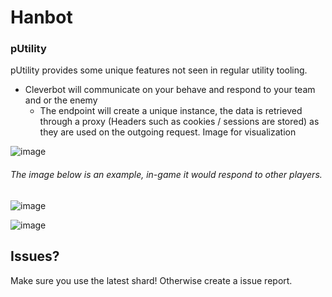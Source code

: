 # Hanbot

### pUtility

pUtility provides some unique features not seen in regular utility tooling. 

* Cleverbot will communicate on your behave and respond to your team and or the enemy
  * The endpoint will create a unique instance, the data is retrieved through a proxy (Headers such as cookies / sessions are stored) as they are used on the outgoing request. Image for visualization
  
![image](https://user-images.githubusercontent.com/9116413/124369022-adc45700-dc67-11eb-9c09-b5edbe5a965e.png)

###### *The image below is an example, in-game it would respond to other players.*
![image](https://user-images.githubusercontent.com/9116413/124369014-9b4a1d80-dc67-11eb-943f-c5dbd11431d6.png)


![image](https://user-images.githubusercontent.com/9116413/161543449-6d70e3ff-2c04-4a67-967d-1c18a4f60d44.png)

## Issues?
Make sure you use the latest shard! Otherwise create a issue report.
